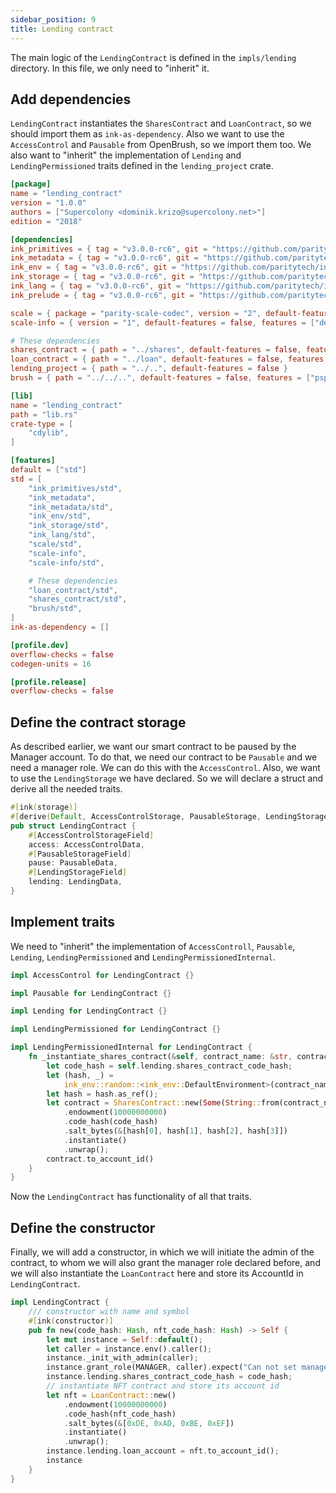 ```yaml
---
sidebar_position: 9
title: Lending contract
---
```


The main logic of the `LendingContract` is defined in the `impls/lending` directory.
In this file, we only need to "inherit" it.

## Add dependencies

`LendingContract` instantiates the `SharesContract` and `LoanContract`, so we
should import them as `ink-as-dependency`. Also we want to use the `AccessControl`
and `Pausable` from OpenBrush, so we import them too. We also want to "inherit" the
implementation of `Lending` and `LendingPermissioned` traits defined in the `lending_project` crate.

```toml
[package]
name = "lending_contract"
version = "1.0.0"
authors = ["Supercolony <dominik.krizo@supercolony.net>"]
edition = "2018"

[dependencies]
ink_primitives = { tag = "v3.0.0-rc6", git = "https://github.com/paritytech/ink", default-features = false }
ink_metadata = { tag = "v3.0.0-rc6", git = "https://github.com/paritytech/ink", default-features = false, features = ["derive"], optional = true }
ink_env = { tag = "v3.0.0-rc6", git = "https://github.com/paritytech/ink", default-features = false }
ink_storage = { tag = "v3.0.0-rc6", git = "https://github.com/paritytech/ink", default-features = false }
ink_lang = { tag = "v3.0.0-rc6", git = "https://github.com/paritytech/ink", default-features = false }
ink_prelude = { tag = "v3.0.0-rc6", git = "https://github.com/paritytech/ink", default-features = false }

scale = { package = "parity-scale-codec", version = "2", default-features = false, features = ["derive"] }
scale-info = { version = "1", default-features = false, features = ["derive"], optional = true }

# These dependencies
shares_contract = { path = "../shares", default-features = false, features = ["ink-as-dependency"]  }
loan_contract = { path = "../loan", default-features = false, features = ["ink-as-dependency"]  }
lending_project = { path = "../..", default-features = false }
brush = { path = "../../..", default-features = false, features = ["psp22", "psp34", "pausable", "access_control"] }

[lib]
name = "lending_contract"
path = "lib.rs"
crate-type = [
    "cdylib",
]

[features]
default = ["std"]
std = [
    "ink_primitives/std",
    "ink_metadata",
    "ink_metadata/std",
    "ink_env/std",
    "ink_storage/std",
    "ink_lang/std",
    "scale/std",
    "scale-info",
    "scale-info/std",

    # These dependencies
    "loan_contract/std",
    "shares_contract/std",
    "brush/std",
]
ink-as-dependency = []

[profile.dev]
overflow-checks = false
codegen-units = 16

[profile.release]
overflow-checks = false
```

## Define the contract storage

As described earlier, we want our smart contract to be paused by the Manager account. 
To do that, we need our contract to be `Pausable` and we need a manager role. 
We can do this with the `AccessControl`. Also, we want to use the `LendingStorage` we have declared. 
So we will declare a struct and derive all the needed traits.

```rust
#[ink(storage)]
#[derive(Default, AccessControlStorage, PausableStorage, LendingStorage)]
pub struct LendingContract {
    #[AccessControlStorageField]
    access: AccessControlData,
    #[PausableStorageField]
    pause: PausableData,
    #[LendingStorageField]
    lending: LendingData,
}
```

## Implement traits

We need to "inherit" the implementation of `AccessControll`, `Pausable`, `Lending`, 
`LendingPermissioned` and `LendingPermissionedInternal`.

```rust
impl AccessControl for LendingContract {}

impl Pausable for LendingContract {}

impl Lending for LendingContract {}

impl LendingPermissioned for LendingContract {}

impl LendingPermissionedInternal for LendingContract {
    fn _instantiate_shares_contract(&self, contract_name: &str, contract_symbol: &str) -> AccountId {
        let code_hash = self.lending.shares_contract_code_hash;
        let (hash, _) =
            ink_env::random::<ink_env::DefaultEnvironment>(contract_name.as_bytes()).expect("Ger random salt");
        let hash = hash.as_ref();
        let contract = SharesContract::new(Some(String::from(contract_name)), Some(String::from(contract_symbol)))
            .endowment(10000000000)
            .code_hash(code_hash)
            .salt_bytes(&[hash[0], hash[1], hash[2], hash[3]])
            .instantiate()
            .unwrap();
        contract.to_account_id()
    }
}
```

Now the `LendingContract` has functionality of all that traits.

## Define the constructor

Finally, we will add a constructor, in which we will initiate the admin of 
the contract, to whom we will also grant the manager role declared before, 
and we will also instantiate the `LoanContract` here and store its AccountId 
in `LendingContract`.

```rust
impl LendingContract {
    /// constructor with name and symbol
    #[ink(constructor)]
    pub fn new(code_hash: Hash, nft_code_hash: Hash) -> Self {
        let mut instance = Self::default();
        let caller = instance.env().caller();
        instance._init_with_admin(caller);
        instance.grant_role(MANAGER, caller).expect("Can not set manager role");
        instance.lending.shares_contract_code_hash = code_hash;
        // instantiate NFT contract and store its account id
        let nft = LoanContract::new()
            .endowment(10000000000)
            .code_hash(nft_code_hash)
            .salt_bytes(&[0xDE, 0xAD, 0xBE, 0xEF])
            .instantiate()
            .unwrap();
        instance.lending.loan_account = nft.to_account_id();
        instance
    }
}
```